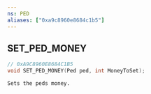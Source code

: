 ```yaml
---
ns: PED
aliases: ["0xa9c8960e8684c1b5"]
---
```

## SET_PED_MONEY

```c
// 0xA9C8960E8684C1B5
void SET_PED_MONEY(Ped ped, int MoneyToSet);
```

```
Sets the peds money.
```

